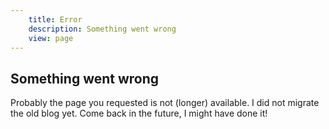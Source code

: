 ```yaml
---
	title: Error
	description: Something went wrong
	view: page
---
```


## Something went wrong

Probably the page you requested is not (longer) available. I did not migrate the 
old blog yet. Come back in the future, I might have done it!
